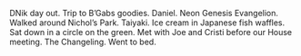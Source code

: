 DNik day out. Trip to B’Gabs goodies. Daniel. Neon Genesis Evangelion. Walked around Nichol’s Park. Taiyaki. Ice cream in Japanese fish waffles. Sat down in a circle on the green. Met with Joe and Cristi before our House meeting. The Changeling. Went to bed.